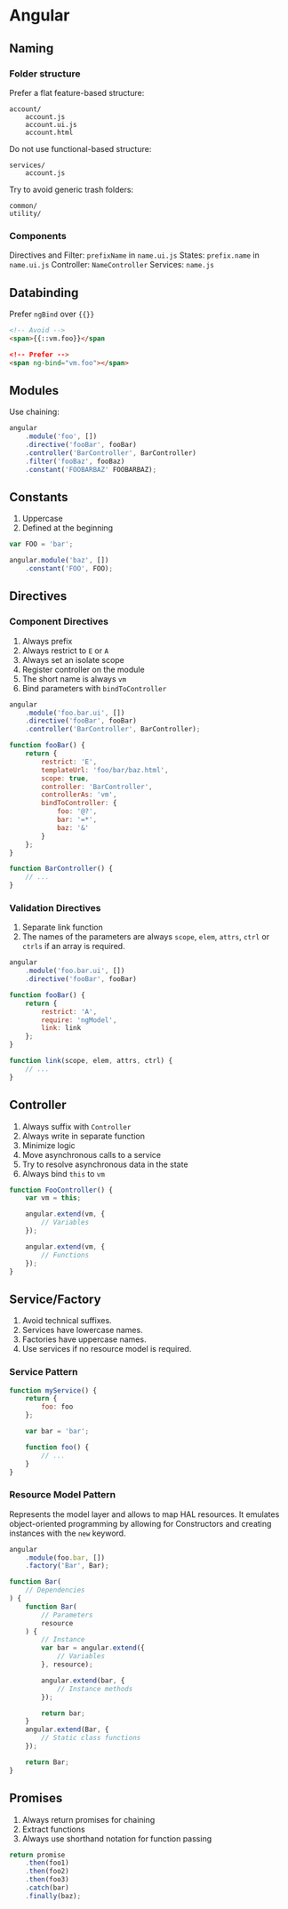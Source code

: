 # Angular

## Naming

### Folder structure

Prefer a flat feature-based structure:

```
account/
    account.js
    account.ui.js
    account.html
```

Do not use functional-based structure:

```
services/
    account.js
```

Try to avoid generic trash folders:

```
common/
utility/
```

### Components

Directives and Filter: `prefixName` in `name.ui.js`
States: `prefix.name` in `name.ui.js`
Controller: `NameController`
Services: `name.js`

## Databinding

Prefer `ngBind` over `{{}}`

```html
<!-- Avoid -->
<span>{{::vm.foo}}</span

<!-- Prefer -->
<span ng-bind="vm.foo"></span>
```

## Modules

Use chaining:

```js
angular
    .module('foo', [])
    .directive('fooBar', fooBar)
    .controller('BarController', BarController)
    .filter('fooBaz', fooBaz)
    .constant('FOOBARBAZ' FOOBARBAZ);
```

## Constants

1. Uppercase
2. Defined at the beginning

```js
var FOO = 'bar';

angular.module('baz', [])
    .constant('FOO', FOO);
```

## Directives

### Component Directives

1. Always prefix
2. Always restrict to `E` or `A`
3. Always set an isolate scope
5. Register controller on the module
6. The short name is always `vm`
5. Bind parameters with `bindToController`

```js
angular
    .module('foo.bar.ui', [])
    .directive('fooBar', fooBar)
    .controller('BarController', BarController);

function fooBar() {
    return {
        restrict: 'E',
        templateUrl: 'foo/bar/baz.html',
        scope: true,
        controller: 'BarController',
        controllerAs: 'vm',
        bindToController: {
            foo: '@?',
            bar: '=*',
            baz: '&'
        }
    };
}

function BarController() {
    // ...
}
```

### Validation Directives

1. Separate link function
2. The names of the parameters are always `scope`, `elem`, `attrs`, `ctrl` or `ctrls` if an array is required.

```js
angular
    .module('foo.bar.ui', [])
    .directive('fooBar', fooBar)

function fooBar() {
    return {
        restrict: 'A',
        require: 'ngModel',
        link: link
    };
}

function link(scope, elem, attrs, ctrl) {
    // ...
}
```

## Controller

1. Always suffix with `Controller`
2. Always write in separate function
3. Minimize logic
4. Move asynchronous calls to a service
5. Try to resolve asynchronous data in the state
3. Always bind `this` to `vm`

```js
function FooController() {
    var vm = this;

    angular.extend(vm, {
        // Variables
    });

    angular.extend(vm, {
        // Functions
    });
}
```

## Service/Factory

1. Avoid technical suffixes.
2. Services have lowercase names.
3. Factories have uppercase names.
4. Use services if no resource model is required.

### Service Pattern

```js
function myService() {
    return {
        foo: foo
    };

    var bar = 'bar';

    function foo() {
        // ...
    }
}
```

### Resource Model Pattern

Represents the model layer and allows to map HAL resources. It emulates object-oriented programming by allowing for Constructors and creating instances with the `new` keyword.

```js
angular
    .module(foo.bar, [])
    .factory('Bar', Bar);

function Bar(
    // Dependencies
) {
    function Bar(
        // Parameters
        resource
    ) {
        // Instance
        var bar = angular.extend({
            // Variables
        }, resource);

        angular.extend(bar, {
            // Instance methods
        });

        return bar;
    }
    angular.extend(Bar, {
        // Static class functions
    });

    return Bar;
}
```

## Promises

1. Always return promises for chaining
2. Extract functions
3. Always use shorthand notation for function passing

```js
return promise
    .then(foo1)
    .then(foo2)
    .then(foo3)
    .catch(bar)
    .finally(baz);
```
